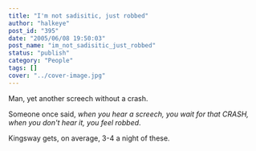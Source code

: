 ```yaml
---
title: "I'm not sadisitic, just robbed"
author: "halkeye"
post_id: "395"
date: "2005/06/08 19:50:03"
post_name: "im_not_sadisitic_just_robbed"
status: "publish"
category: "People"
tags: []
cover: "../cover-image.jpg"
---
```


Man, yet another screech without a crash.

Someone once said, _when you hear a screech, you wait for that CRASH, when you don't hear it, you feel robbed_.

Kingsway gets, on average, 3-4 a night of these.